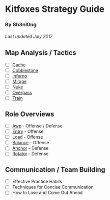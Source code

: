 # Kitfoxes Strategy Guide
### By Sh3nl0ng
###### Last updated July 2017

## Map Analysis / Tactics
- [ ] [Cache](map-breakdown/CACHE.md)
- [ ] [Cobblestone](map-breakdown/COBBLESTONE.md)
- [ ] [Inferno](map-breakdown/INFERNO.md)
- [ ] [Mirage](map-breakdown/MIRAGE.md)
- [ ] [Nuke](map-breakdown/NUKE.md)
- [ ] [Overpass](map-breakdown/OVERPASS.md)
- [ ] [Train](map-breakdown/TRAIN.md)

## Role Overviews
- [ ] [Awp](role-overviews/AWP.md) - Offense / Defense
- [ ] [Entry](role-overviews/ENTRY.md) - Offense
- [ ] [Load](role-overviews/LOAD.md) - Offense
- [ ] [Balance](role-overviews/BALANCE.md) - Offense
- [ ] [Anchor](role-overviews/ANCHOR.md) - Defense
- [ ] [Rotator](role-overviews/ROTATOR.md) - Defense

## Communication / Team Building
- [ ] Effective Practice Habits
- [ ] Techniques for Concise Communication
- [ ] How to Lose and Come Out Ahead
